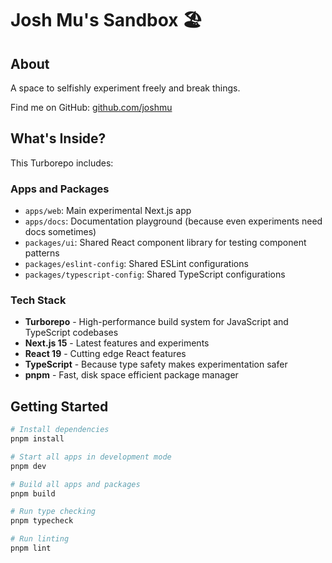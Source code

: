 # Josh Mu's Sandbox 🏖️

## About

A space to selfishly experiment freely and break things.

Find me on GitHub: [github.com/joshmu](https://github.com/joshmu)

## What's Inside?

This Turborepo includes:

### Apps and Packages

- `apps/web`: Main experimental Next.js app
- `apps/docs`: Documentation playground (because even experiments need docs sometimes)
- `packages/ui`: Shared React component library for testing component patterns
- `packages/eslint-config`: Shared ESLint configurations
- `packages/typescript-config`: Shared TypeScript configurations

### Tech Stack

- **Turborepo** - High-performance build system for JavaScript and TypeScript codebases
- **Next.js 15** - Latest features and experiments
- **React 19** - Cutting edge React features
- **TypeScript** - Because type safety makes experimentation safer
- **pnpm** - Fast, disk space efficient package manager

## Getting Started

```bash
# Install dependencies
pnpm install

# Start all apps in development mode
pnpm dev

# Build all apps and packages
pnpm build

# Run type checking
pnpm typecheck

# Run linting
pnpm lint
```


